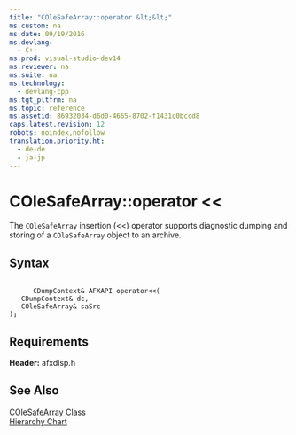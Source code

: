 ```yaml
---
title: "COleSafeArray::operator &lt;&lt;"
ms.custom: na
ms.date: 09/19/2016
ms.devlang: 
  - C++
ms.prod: visual-studio-dev14
ms.reviewer: na
ms.suite: na
ms.technology: 
  - devlang-cpp
ms.tgt_pltfrm: na
ms.topic: reference
ms.assetid: 86932034-d6d0-4665-8702-f1431c0bccd8
caps.latest.revision: 12
robots: noindex,nofollow
translation.priority.ht: 
  - de-de
  - ja-jp
---
```

# COleSafeArray::operator &lt;&lt;
The `COleSafeArray` insertion (<<) operator supports diagnostic dumping and storing of a `COleSafeArray` object to an archive.  
  
## Syntax  
  
```  
  
      CDumpContext& AFXAPI operator<<(  
   CDumpContext& dc,  
   COleSafeArray& saSrc   
);  
```  
  
## Requirements  
 **Header:** afxdisp.h  
  
## See Also  
 [COleSafeArray Class](../vs140/COleSafeArray-Class.md)   
 [Hierarchy Chart](../vs140/Hierarchy-Chart.md)